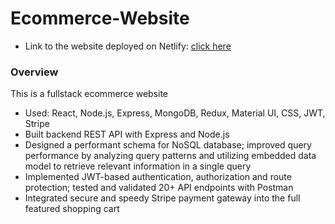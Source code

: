 # Ecommerce-Website
* Link to the website deployed on Netlify: [click here](https://strong-cheesecake-01dc7d.netlify.app)

### Overview
This is a fullstack ecommerce website
* Used: React, Node.js, Express, MongoDB, Redux, Material UI, CSS, JWT, Stripe
* Built backend REST API with Express and Node.js
* Designed a performant schema for NoSQL database; improved query performance by analyzing query patterns and utilizing embedded data model to retrieve relevant information in a single query
* Implemented JWT-based authentication, authorization and route protection; tested and validated 20+ API endpoints with Postman
* Integrated secure and speedy Stripe payment gateway into the full featured shopping cart



